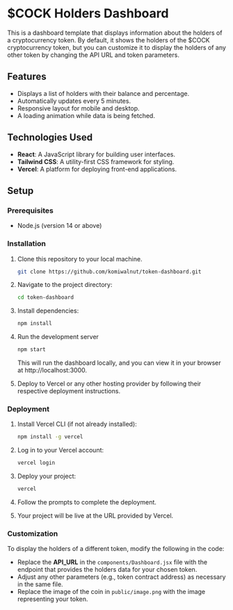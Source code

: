 # $COCK Holders Dashboard

This is a dashboard template that displays information about the holders of a cryptocurrency token. By default, it shows the holders of the $COCK cryptocurrency token, but you can customize it to display the holders of any other token by changing the API URL and token parameters.

## Features
- Displays a list of holders with their balance and percentage.
- Automatically updates every 5 minutes.
- Responsive layout for mobile and desktop.
- A loading animation while data is being fetched.

## Technologies Used
- **React**: A JavaScript library for building user interfaces.
- **Tailwind CSS**: A utility-first CSS framework for styling.
- **Vercel**: A platform for deploying front-end applications.

## Setup

### Prerequisites
- Node.js (version 14 or above)

### Installation
1. Clone this repository to your local machine.

   ```bash
   git clone https://github.com/komiwalnut/token-dashboard.git
   ```

2. Navigate to the project directory:
   ```bash
   cd token-dashboard
   ```

3. Install dependencies:
   ```bash
   npm install
   ```

4. Run the development server
   ```bash
   npm start
   ```
   This will run the dashboard locally, and you can view it in your browser at http://localhost:3000.

5. Deploy to Vercel or any other hosting provider by following their respective deployment instructions.

### Deployment
1. Install Vercel CLI (if not already installed):
   ```bash
   npm install -g vercel
   ```

2. Log in to your Vercel account:
   ```bash
   vercel login
   ```

3. Deploy your project:
   ```bash
   vercel
   ```

4. Follow the prompts to complete the deployment.
5. Your project will be live at the URL provided by Vercel.

### Customization
To display the holders of a different token, modify the following in the code:

- Replace the <b>API_URL</b> in the ```components/Dashboard.jsx``` file with the endpoint that provides the holders data for your chosen token.
- Adjust any other parameters (e.g., token contract address) as necessary in the same file.
- Replace the image of the coin in ```public/image.png``` with the image representing your token.